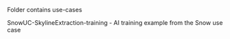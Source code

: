 Folder contains use-cases

SnowUC-SkylineExtraction-training - AI training example from the Snow use case

